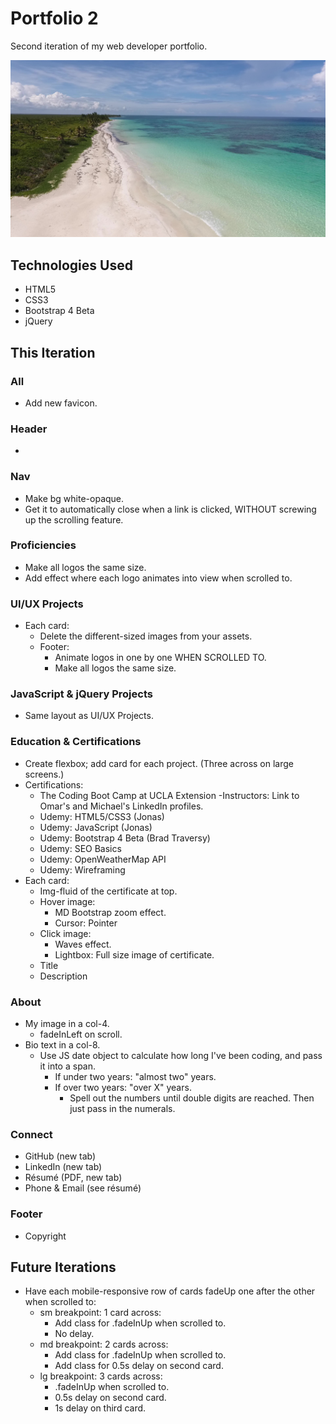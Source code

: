 # Portfolio 2

Second iteration of my web developer portfolio.

![Todd Croak-Falen | Web Developer](https://github.com/toddcf/portfolio2/blob/master/assets/img/bg/tropical.jpg "Todd Croak-Falen | Web Developer")

## Technologies Used

- HTML5
- CSS3
- Bootstrap 4 Beta
- jQuery

## This Iteration

### All

- Add new favicon.

### Header

- 

### Nav

- Make bg white-opaque.
- Get it to automatically close when a link is clicked, WITHOUT screwing up the scrolling feature.

### Proficiencies

- Make all logos the same size.
- Add effect where each logo animates into view when scrolled to.

### UI/UX Projects

- Each card:
  - Delete the different-sized images from your assets.
  - Footer:
    - Animate logos in one by one WHEN SCROLLED TO.
    - Make all logos the same size.

### JavaScript & jQuery Projects

- Same layout as UI/UX Projects.

### Education & Certifications

- Create flexbox; add card for each project. (Three across on large screens.)
- Certifications:
	- The Coding Boot Camp at UCLA Extension
		-Instructors: Link to Omar's and Michael's LinkedIn profiles.
	- Udemy: HTML5/CSS3 (Jonas)
	- Udemy: JavaScript (Jonas)
	- Udemy: Bootstrap 4 Beta (Brad Traversy)
	- Udemy: SEO Basics
	- Udemy: OpenWeatherMap API
	- Udemy: Wireframing
- Each card:
  - Img-fluid of the certificate at top.
  - Hover image:
    - MD Bootstrap zoom effect.
    - Cursor: Pointer
  - Click image:
    - Waves effect.
    - Lightbox: Full size image of certificate.
  - Title
  - Description

### About

- My image in a col-4.
	- fadeInLeft on scroll.
- Bio text in a col-8.
	- Use JS date object to calculate how long I've been coding, and pass it into a span.
		- If under two years: "almost two" years.
		- If over two years: "over X" years.
			- Spell out the numbers until double digits are reached. Then just pass in the numerals.

### Connect

- GitHub (new tab)
- LinkedIn (new tab)
- Résumé (PDF, new tab)
- Phone & Email (see résumé)

### Footer

- Copyright

## Future Iterations

- Have each mobile-responsive row of cards fadeUp one after the other when scrolled to:
	- sm breakpoint: 1 card across:
	  - Add class for .fadeInUp when scrolled to.
	  - No delay.
	- md breakpoint: 2 cards across:
	  - Add class for .fadeInUp when scrolled to.
	  - Add class for 0.5s delay on second card.
	- lg breakpoint: 3 cards across:
	  - .fadeInUp when scrolled to.
	  - 0.5s delay on second card.
	  - 1s delay on third card.